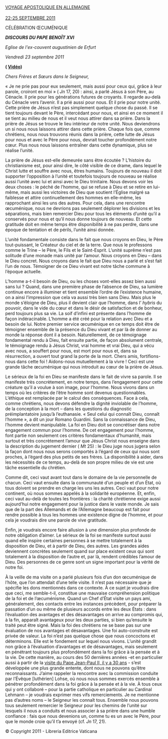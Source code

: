 [VOYAGE APOSTOLIQUE EN ALLEMAGNE\
\
22-25 SEPTEMBRE 2011](/content/benedict-xvi/fr/travels/2011/index_germania.html)

CÉLÉBRATION ŒCUMÉNIQUE

***DISCOURS DU PAPE BENOÎT XVI***

*Eglise *de l'ex-couvent augustinien de Erfurt**

*Vendredi 23 septembre 2011*

**( [Vidéo](http://player.rv.va/vaticanplayer.asp?language=it&tic=VA_T17WFF4Z))**

*Chers Frères et Sœurs dans le Seigneur,*

« Je ne prie pas pour eux seulement, mais aussi pour ceux qui, grâce à leur parole, croiront en moi » ( *Jn* 17, 20) : ainsi, a parlé Jésus à son Père, au Cénacle. Il prie pour les générations futures de croyants. Il regarde au-delà du Cénacle vers l’avenir. Il a prié aussi pour nous. Et il prie pour notre unité. Cette prière de Jésus n’est pas simplement quelque chose du passé. Il se tient toujours devant le Père, intercédant pour nous, et ainsi en ce moment il se tient au milieu de nous et il veut nous attirer dans sa prière. Dans la prière de Jésus se trouve le lieu intérieur de notre unité. Nous deviendrons un si nous nous laissons attirer dans cette prière. Chaque fois que, comme chrétiens, nous nous trouvons réunis dans la prière, cette lutte de Jésus pour nous et avec le Père pour nous, devrait toucher profondément notre cœur. Plus nous nous laissons entraîner dans cette dynamique, plus se réalise l’unité.

La prière de Jésus est-elle demeurée sans être écoutée ? L’histoire du christianisme est, pour ainsi dire, le côté visible de ce drame, dans lequel le Christ lutte et souffre avec nous, êtres humains. Toujours de nouveau il doit supporter l’opposition à l’unité et toutefois toujours de nouveau se réalise aussi l’unité avec lui et ainsi avec le Dieu trinitaire. Nous devons voir les deux choses : le péché de l’homme, qui se refuse à Dieu et se retire en lui-même, mais aussi les victoires de Dieu que soutient l’Église malgré sa faiblesse et attire continuellement des hommes en elle-même, les rapprochant ainsi les uns des autres. Pour cela, dans une rencontre œcuménique, nous ne devrions pas seulement déplorer les divisions et les séparations, mais bien remercier Dieu pour tous les éléments d’unité qu’il a conservés pour nous et qu’il nous donne toujours de nouveau. Et cette gratitude doit en même temps être disponibilité à ne pas perdre, dans une époque de tentation et de périls, l’unité ainsi donnée.

L’unité fondamentale consiste dans le fait que nous croyons en Dieu, le Père tout-puissant, le Créateur du ciel et de la terre. Que nous le professons comme le Trine – le Père, le Fils et le Saint-Esprit. L’unité suprême n’est pas solitude d’une monade mais unité par l’amour. Nous croyons en Dieu – dans le Dieu concret. Nous croyons dans le fait que Dieu nous a parlé et s’est fait l’un de nous. Témoigner de ce Dieu vivant est notre tâche commune à l’époque actuelle.

L’homme a-t-il besoin de Dieu, ou les choses vont-elles assez bien aussi sans lui ? Quand, dans une première phase de l’absence de Dieu, sa lumière continue encore à illuminer et tient ensemble l’ordre de l’existence humaine, on a ainsi l’impression que cela va aussi très bien sans Dieu. Mais plus le monde s’éloigne de Dieu, plus il devient clair que l’homme, dans l’ *hybris* du pouvoir, dans le vide du cœur et dans le désir de satisfaction et de bonheur, perd toujours plus sa vie. La soif d’infini est présente dans l’homme de façon indéracinable. L’homme a été créé pour la relation avec Dieu et a besoin de lui. Notre premier service œcuménique en ce temps doit être de témoigner ensemble de la présence du Dieu vivant et par là de donner au monde la réponse dont il a besoin. Naturellement, de ce témoignage fondamental rendu à Dieu, fait ensuite partie, de façon absolument centrale, le témoignage rendu à Jésus Christ, vrai homme et vrai Dieu, qui a vécu avec nous, a souffert pour nous, est mort pour nous et, dans sa résurrection, a ouvert tout grand la porte de la mort. Chers amis, fortifions-nous dans cette foi ! Aidons-nous mutuellement à la vivre ! Ceci est une grande tâche œcuménique qui nous introduit au cœur de la prière de Jésus.

Le sérieux de la foi en Dieu se manifeste dans le fait de vivre sa parole. Il se manifeste très concrètement, en notre temps, dans l’engagement pour cette créature qu’il a voulue à son image, pour l’homme. Nous vivons dans un temps où les critères de l’être homme sont devenus questionnables. L’éthique est remplacée par le calcul des conséquences. Face à cela, comme chrétiens, nous devons défendre la dignité inviolable de l’homme, de la conception à la mort – dans les questions du diagnostic préimplantatoire jusqu’à l’euthanasie. « Seul celui qui connaît Dieu, connaît l’homme », a dit un jour Romano Guardini. Sans la connaissance de Dieu, l’homme devient manipulable. La foi en Dieu doit se concrétiser dans notre engagement commun pour l’homme. De cet engagement pour l’homme, font partie non seulement ces critères fondamentaux d’humanité, mais surtout et très concrètement l’amour que Jésus Christ nous enseigne dans la description du jugement dernier ( *Mt* 25) : le Dieu juge nous jugera selon la façon dont nous nous serons comportés à l’égard de ceux qui nous sont proches, à l’égard des plus petits de ses frères. La disponibilité à aider, dans les nécessités de ce temps, au-delà de son propre milieu de vie est une tâche essentielle du chrétien.

Comme dit, ceci vaut avant tout dans le domaine de la vie personnelle de chacun. Ceci vaut ensuite dans la communauté d’un peuple et d’un État, où tous doivent se prendre en charge les uns les autres. Ceci vaut pour notre continent, où nous sommes appelés à la solidarité européenne. Et, enfin, ceci vaut au-delà de toutes les frontières : la charité chrétienne exige aussi aujourd’hui notre engagement pour la justice dans le vaste monde. Je sais que de la part des Allemands et de l’Allemagne beaucoup est fait pour rendre possible à tous les hommes une existence digne de l’homme, et pour cela je voudrais dire une parole de vive gratitude.

Enfin, je voudrais encore faire allusion à une dimension plus profonde de notre obligation d’aimer. Le sérieux de la foi se manifeste surtout aussi quand elle inspire certaines personnes à se mettre totalement à la disposition de Dieu, et à partir de Dieu, des autres. Les grandes aides deviennent concrètes seulement quand sur place existent ceux qui sont totalement à la disposition de l’autre et, par là, rendent crédibles l’amour de Dieu. Des personnes de ce genre sont un signe important pour la vérité de notre foi.

À la veille de ma visite on a parlé plusieurs fois d’un don œcuménique de l’hôte, que l’on attendait d’une telle visite. Il n’est pas nécessaire que je spécifie les dons mentionnés dans ce contexte. À ce sujet je voudrais dire que ceci, me semble-t-il, constitue une mauvaise compréhension politique de la foi et de l’œcuménisme. Quand un Chef d’État visite un pays ami, généralement, des contacts entre les instances précèdent, pour préparer la passation d’un ou même de plusieurs accords entre les deux États : dans l’évaluation des avantages et des désavantages on arrive au compromis qui, à la fin, apparaît avantageux pour les deux parties, si bien qu’ensuite le traité peut être signé. Mais la foi des chrétiens ne se base pas sur une évaluation de nos avantages et désavantages. Une foi auto-construite est privée de valeur. La foi n’est pas quelque chose que nous concoctons et déterminons. Elle est le fondement sur lequel nous vivons. L’unité grandit non grâce à l’évaluation d’avantages et de désavantages, mais seulement en pénétrant toujours plus profondément dans la foi grâce à la pensée et à la vie. De cette manière, au cours des 50 dernières années -et en particulier aussi à partir de la [visite du Pape Jean-Paul II, il y a 30 ans](/content/john-paul-ii/fr/travels/sub_index1980/trav_germania.html) \- s’est développée une plus grande entente, dont nous ne pouvons qu’être reconnaissants. J’aime rappeler la rencontre avec la commission conduite par l’Évêque \[luthérien\] Lohse, où nous nous sommes exercés ensemble à pénétrer profondément dans la foi grâce à la pensée et à la vie. À tous ceux qui y ont collaboré – pour la partie catholique en particulier au Cardinal Lehmann – je voudrais exprimer mes vifs remerciements. Je ne mentionne pas d’autres noms – le Seigneur les connaît tous. Ensemble nous pouvons tous seulement remercier le Seigneur pour les chemins de l’unité sur lesquels il nous a conduits et nous associer à sa prière dans une humble confiance : fais que nous devenions un, comme tu es un avec le Père, pour que le monde croie qu’il t’a envoyé (cf. *Jn* 17, 21).

© Copyright 2011 - Libreria Editrice Vaticana